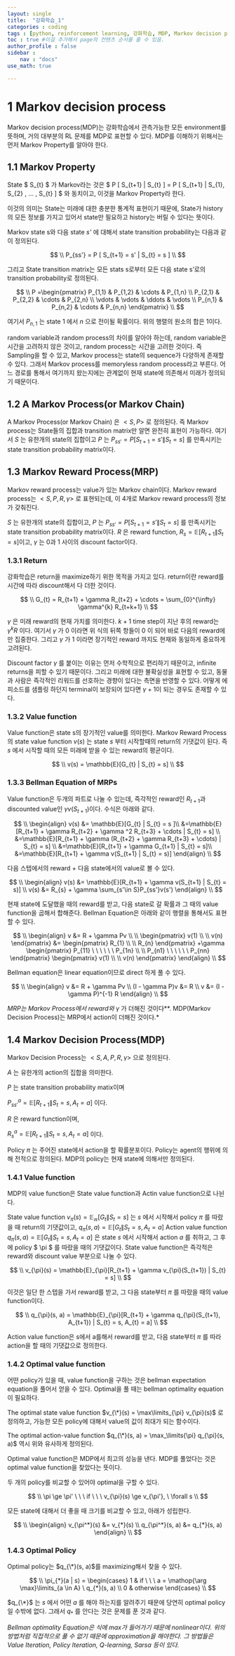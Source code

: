 ```yaml
---
layout: single
title:  "강화학습_1"
categories : coding
tags : [python, reinforcement learning, 강화학습, MDP, Markov decision process, Markov Property, Markov Cahin, Markov Reward Process, MRP, Bellman Equation]
toc : true #이걸 추가해서 page의 컨텐츠 순서를 줄 수 있음.
author_profile : false
sidebar : 
    nav : "docs"
use_math: true

---
```


# **1**   **Markov decision process** 

Markov decision process(MDP)는 강화학습에서 관측가능한 모든 environment를 뜻하며, 거의 대부분의 RL 문제를 MDP로 표현할 수 있다. MDP를 이해하기 위해서는 먼저 Markov Property를 알아야 한다.

 

## 1.1 Markov Property

State $ S_{t} $  가 Markov라는 것은 $ P [ S_{t+1} \| S_{t} ] = P [ S_{t+1} \| S_{1}, S_{2} , ... , S_{t} ] $ 와 동치이고, 이것을 Markov Property라 한다.

이것의 의미는 State는 미래에 대한 충분한 통계적 표현이기 때문에, State가 history의 모든 정보를 가지고 있어서 state만 필요하고 history는 버릴 수 있다는 뜻이다.

Markov state s와 다음 state _s'_ 에 대해서 state transition probability는 다음과 같이 정의된다.   


$$
\\
P_{ss'} = P [ S_{t+1} = s' | S_{t} = s ]
\\
$$
   

그리고 State transition matrix는 모든 stats s로부터 모든 다음 state s’로의 transition probability로 정의된다.   


$$
\\
P =\begin{pmatrix}
	P_{1,1} & P_{1,2} & \cdots & P_{1,n} \\
  P_{2,1} & P_{2,2} & \cdots & P_{2,n} \\
  \vdots  & \vdots  & \ddots & \vdots  \\
  P_{n,1} & P_{n,2} & \cdots & P_{n,n}
 \end{pmatrix}
\\
$$
   

여기서 $P_{n,1}$ 는 state $1$ 에서 $n$ 으로 전이될 확률이다. 위의 행렬의 원소의 합은 $1$이다.  

random variable과 random process의 차이를 알아야 하는데, random variable은 시간을 고려하지 않은 것이고, random process는 시간을 고려한 것이다. 즉 Sampling을 할 수 있고, Markov process는 state의 sequence가 다양하게 존재할 수 있다. 그래서 Markov process를 memoryless random process라고 부른다. 어느 경로를 통해서 여기까지 왔는지에는 관계없이 현재 state에 의존해서 미래가 정의되기 때문이다.

 

## **1.2**   **A Markov Process(or Markov Chain)**

A Markov Process(or Markov Chain) 은 $<S, P>$ 로 정의된다. 즉 Markov process는 State들의 집합과 transition matrix만 알면 완전히 표현이 가능하다. 여기서 $S$ 는 유한개의 state의 집합이고 $P$ 는 $P_{ss'} = P [ S_{t+1} = s' \| S_{t} = s ]$ 를 만족시키는 state transition probability matrix이다.

 

## **1.3**   **Markov Reward Process(MRP)**

Markov reward process는 value가 있는 Markov chain이다. Markov reward process는 $<S, P, R, \gamma>$ 로 표현되는데, 이 4개로 Markov reward process의 정보가 갖춰진다.

$S$ 는 유한개의 state의 집합이고, $P$ 는 $P_{ss'} = P [ S_{t+1} = s' \| S_{t} = s ]$ 를 만족시키는 state transition probability matrix이다. $R$ 은 reward function, $R_{s} =  \mathbb{E} [ R_{t+1} \| S_{t} = s ]$이고, $\gamma$ 는 0과 1 사이의 discount factor이다.

 

### **1.3.1** **Return**

강화학습은 return을 maximize하기 위한 목적을 가지고 있다. return이란 reward를 시간에 따라 discount해서 다 더한 것이다.   


$$
\\
G_{t} = R_{t+1} + \gamma R_{t+2} + \cdots = \sum_{0}^{\infty} \gamma^{k} R_{t+k+1}
\\
$$
   

$\gamma$ 은 미래 reward의 현재 가치를 의미한다. $k+1$ time step이 지난 후의 reward는 $\gamma^{k} R$ 이다. 여기서 $\gamma$ 가 $0$ 이라면 위 식의 뒤쪽 항들이 $0$ 이 되어 바로 다음의 reward에만 집중한다. 그리고 $\gamma$ 가 $1$ 이라면 장기적인 reward 까지도 현재와 동일하게 중요하게 고려된다.

Discount factor $\gamma$ 를 붙이는 이유는 먼저 수학적으로 편리하기 때문이고, infinite returns을 피할 수 있기 때문이다. 그리고 미래에 대한 불확실성을 표현할 수 있고, 동물과 사람은 즉각적인 리워드를 선호하는 경향이 있다는 측면을 반영할 수 있다. 어떻게 에피소드를 샘플링 하던지 terminal이 보장되어 있다면 $\gamma + 1$이 되는 경우도 존재할 수 있다.

 

### **1.3.2** **Value function**

Value function은 state s의 장기적인 value를 의미한다. Markov Reward Process의 state value function $v(s)$ 는 state $s$ 부터 시작할때의 return의 기댓값이 된다. 즉 $s$ 에서 시작할 때의 모든 미래에 받을 수 있는 reward의 평균이다.   


$$
\\
v(s) = \mathbb{E}[G_{t} | S_{t} = s]
\\
$$

###    

### **1.3.3** **Bellman Equation of MRPs**

Value function은 두개의 파트로 나눌 수 있는데, 즉각적인 reward인 $R_{t+1}$과 discounted value인 $\gamma v(S_{t+1})$이다. 수식은 아래와 같다.   


$$
\\
\begin{align}
v(s) &= \mathbb{E}[G_{t} | S_{t} = s ]\\
&=\mathbb{E}[R_{t+1} + \gamma R_{t+2} + \gamma ^2 R_{t+3} + \cdots | S_{t} = s] \\
&=\mathbb{E}[R_{t+1} + \gamma (R_{t+2} + \gamma R_{t+3} + \cdots) | S_{t} = s] \\
&=\mathbb{E}[R_{t+1} + \gamma G_{t+1} | S_{t} = s]\\
&=\mathbb{E}[R_{t+1} + \gamma v(S_{t+1} | S_{t} = s)]
\end{align}
\\
$$
   

다음 스텝에서의 reward + 다음 state에서의 value로 볼 수 있다.   


$$
\\
\begin{align}
v(s) &= \mathbb{E}[R_{t+1} + \gamma v(S_{t+1} | S_{t} = s)] \\
v(s) &= R_{s} + \gamma \sum_{s'\in S}P_{ss'}v(s')
\end{align}
\\
$$
   

현재 state에 도달했을 때의 reward를 받고, 다음 state로 갈 확률과 그 때의 value function을 곱해서 합해준다. Bellman Equation은 아래와 같이 행렬을 통해서도 표현할 수 있다.   


$$
\\
\begin{align}
v &= R + \gamma Pv \\ \\
\begin{pmatrix}
v(1) \\ \\ v(n)
\end{pmatrix}
&=
\begin{pmatrix}
R_{1} \\ \\ R_{n}
\end{pmatrix}
+\gamma \begin{pmatrix}
P_{11} \ \ \ \ \ \ P_{1n} \\ 
\\
P_{n1} \ \ \ \ \ \ P_{nn}
\end{pmatrix}
\begin{pmatrix}
v(1) \\ \\ v(n)
\end{pmatrix}
\end{align}
\\
$$
   

Bellman equation은 linear equation이므로 direct 하게 풀 수 있다.   


$$
\\
\begin{align}
v &= R + \gamma Pv \\
(I - \gamma P)v &= R \\
v &= (I - \gamma P)^{-1} R
\end{align}
\\
$$
   

*MRP는 Markov Process에서 reward와* $\gamma$ 가 더해진 것이다**. MDP(Markov Decision Process)는 MRP에서 action이 더해진 것이다.*

 

## **1.4**   **Markov Decision Process(MDP)**

Markov Decision Process는 $<S, A, P, R, \gamma>$ 으로 정의된다.

$A$ 는 유한개의 action의 집합을 의미한다.

$P$ 는 state transition probability matix이며

$P_{ss'}^{a} = \mathbb{E}[R_{t+1} \| S_{t} = s , A_{t} = a]$ 이다.

$R$ 은 reward function이며,

$R_{s}^{a} = \mathbb{E} [R_{t+1} \| S_{t} = s, A_{t} = a]$ 이다.

Policy $\pi$ 는 주어진 state에서 action을 할 확률분포이다. Policy는 agent의 행위에 의해 전적으로 정의된다. MDP의 policy는 현재 state에 의해서만 정의된다.

 

### **1.4.1**  **Value function**

MDP의 value function은 State value function과 Actin value function으로 나뉜다.

State value function $v_{\pi} (s) = \mathbb{E_{\pi}} [G_{t} \| S_{t} = s]$ 는 $s$ 에서 시작해서 policy $\pi$ 를 따랐을 때 return의 기댓값이고, $q_{\pi}(s,a) = \mathbb{E}[G_{t} \| S_{t} = s, A_{t} = a]$ Action value function $q_{\pi}(s,a) = \mathbb{E}[G_{t} \| S_{t} = s, A_{t} = a]$ 은 state $s$ 에서 시작해서 action $a$ 를 취하고, 그 후에 policy $ \pi $ 를 따랐을 때의 기댓값이다. State value function은 즉각적은 reward와 discount value 부분으로 나눌 수 있다.   


$$
\\
v_{\pi}(s) = \mathbb{E}_{\pi}[R_{t+1} + \gamma v_{\pi}(S_{t+1}) | S_{t} = s]
\\
$$
   

이것은 일단 한 스텝을 가서 reward를 받고, 그 다음 state부터 $\pi$ 를 따랐을 때의 value function이다.   


$$
\\
q_{\pi}(s, a) = \mathbb{E}_{\pi}[R_{t+1} + \gamma q_{\pi}(S_{t+1}, A_{t+1}) | S_{t} = s, A_{t} = a]
\\
$$
   

Action value function은 s에서 a를해서 reward를 받고, 다음 state부터 $\pi$ 를 따라 action을 할 때의 기댓값으로 정의한다.

 

### **1.4.2** **Optimal value function**

어떤 policy가 있을 때, value function을 구하는 것은 bellman expectation equation을 풀어서 얻을 수 있다. Optimal을 풀 때는 bellman optimality equation이 필요하다.

The optimal state value function $v_{\*}(s) = \max\limits_{\pi} v_{\pi}(s)$ 로 정의하고, 가능한 모든 policy에 대해서 value의 값이 최대가 되는 함수이다. 

The optimal action-value function $q_{\*}(s, a) = \max_\limits{\pi} q_{\pi}(s, a)$ 역시 위와 유사하게 정의된다.

Optimal value function은 MDP에서 최고의 성능을 낸다. MDP를 풀었다는 것은 optimal value function을 찾았다는 뜻이다.

 

두 개의 policy를 비교할 수 있어야 optimal을 구할 수 있다.   


$$
\\
\pi \ge \pi' \ \ \ if \ \ \ v_{\pi}(s) \ge v_{\pi'}, \ \forall s
\\
$$
   

모든 state에 대해서 더 좋을 때 크기를 비교할 수 있고, 아래가 성립한다.   


$$
\\
\begin{align}
v_{\pi^*}(s) &= v_{*}(s) \\
q_{\pi^*}(s, a) &= q_{*}(s, a)
\end{align}
\\
$$

###    

### **1.4.3** **Optimal Policy**

Optimal policy는 $q_{\*}(s, a)$를 maximizing해서 찾을 수 있다.   


$$
\\
\pi_{*}(a | s) = 
\begin{cases}
1 & if \ \ \ a = \mathop{\arg \max}\limits_{a \in A} \ q_{*}(s, a) 
\\
0 & otherwise 
\end{cases}
\\
$$
   

$q_{\*}$ 는 $s$ 에서 어떤 $a$ 를 해야 하는지를 알려주기 때문에 당연히 optimal policy일 수밖에 없다. 그래서 $q_{*}$ 를 안다는 것은 문제를 푼 것과 같다.

 

*Bellman optimality Equation은 식에 max가 들어가기 때문에 nonlinear이다. 위의 방법처럼 직접적으로 풀 수 없기 때문에 approximation을 해야한다. 그 방법들은 Value Iteration, Policy Iteration, Q-learning, Sarsa 등이 있다.*